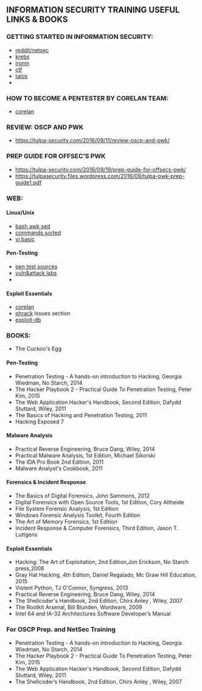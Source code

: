 ## INFORMATION SECURITY TRAINING USEFUL LINKS & BOOKS

### GETTING STARTED IN INFORMATION SECURITY:
- [reddit/netsec](https://www.reddit.com/r/netsec/wiki/start)
- [krebs](https://krebsonsecurity.com/2012/06/how-to-break-into-security-ptacek-edition/)
- [ironin](http://ir0nin.com/)
- [ctf](https://trailofbits.github.io/ctf/)
- [talos](http://blog.talosintelligence.com/2013/01/how-to-become-infosec-expert-part-i.html?m=1)
- 

### HOW TO BECOME A PENTESTER BY CORELAN TEAM:
- [corelan](https://www.corelan.be/index.php/2015/10/13/how-to-become-a-pentester/)

### REVIEW: OSCP AND PWK
- https://tulpa-security.com/2016/09/11/review-oscp-and-pwk/

### PREP GUIDE FOR OFFSEC’S PWK
- https://tulpa-security.com/2016/09/19/prep-guide-for-offsecs-pwk/
- https://tulpasecurity.files.wordpress.com/2016/09/tulpa-pwk-prep-guide1.pdf

### WEB:
#### Linux/Unix
- [bash awk sed](http://www.grymoire.com/Unix/index.html)
- [commands sorted](http://www.commandlinefu.com/commands/browse/sort-by-votes)
- [vi basic](http://www.cs.colostate.edu/helpdocs/vi.html)
#### Pen-Testing
- [pen test sources](https://github.com/enaqx/awesome-pentest/blob/master/README.md)
- [vuln&attack labs](http://www.cis.syr.edu/~wedu/seed/all_labs.html)
-

#### Exploit Essentials
- [corelan](https://www.corelan.be/)
- [phrack](http://www.phrack.org/) Issues section
- [exploit-db](http://www.exploit-db.com/papers/)

### BOOKS:
- The Cuckoo's Egg
#### Pen-Testing
- Penetration Testing - A hands-on introduction to Hacking, Georgia Wiedman, No Starch, 2014
- The Hacker Playbook 2 - Practical Guide To Penetration Testing, Peter Kim, 2015
- The Web Application Hacker's Handbook, Second Edition, Dafydd Stuttard, Wiley,   2011
- The Basics of Hacking and Penetration Testing, 2011
- Hacking Exposed 7
#### Malware Analysis
- Practical Reverse Engineering, Bruce Dang, Wiley, 2014
- Practical Malware Analysis, 1st Edition, Michael Sikorski
- The IDA Pro Book 2nd Edition, 2011
- Malware Analyst's Cookbook, 2011
#### Forensics & Incident Response
- The Basics of Digital Forensics, John Sammons, 2012
- Digital Forensics with Open Source Tools, 1st Edition, Cory Altheide
- File System Forensic Analysis, 1st Edition
- Windows Forensic Analysis Toolkit, Fourth Edition
- The Art of Memory Forensics, 1st Edition
- Incident Response & Computer Forensics, Third Edition, Jason T. Luttgens
#### Exploit Essentials
- Hacking: The Art of Exploitation, 2nd Edition,Jon Erickson, No Starch press,2008
- Gray Hat Hacking, 4th Edition, Daniel Regalado,  Mc Graw Hill Education, 2015
- Violent Python, TJ O'Connor, Syngress, 2013
- Practical Reverse Engineering, Bruce Dang, Wiley, 2014
- The Shellcoder's Handbook, 2nd Edition, Chirs Anley , Wiley, 2007
- The Rootkit Arsenal, Bill Blunden, Wordware, 2009
- Intel 64 and IA-32 Architectures Software Developer’s Manual
### For OSCP Prep. and NetSec Training
- Penetration Testing - A hands-on introduction to Hacking, Georgia Wiedman, No Starch, 2014
- The Hacker Playbook 2 - Practical Guide To Penetration Testing, Peter Kim, 2015
- The Web Application Hacker's Handbook, Second Edition, Dafydd Stuttard, Wiley,   2011
- The Shellcoder’s Handbook, 2nd Edition, Chirs Anley , Wiley, 2007
